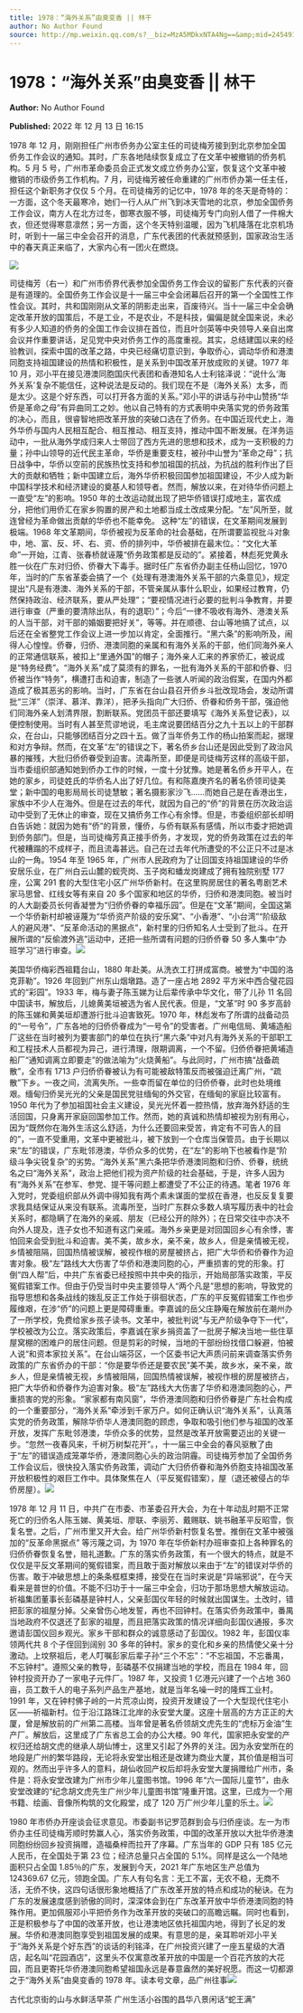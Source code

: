 ```yaml
---
title: 1978：“海外关系”由臭变香 || 林干
author: No Author Found
source: http://mp.weixin.qq.com/s?__biz=MzA5MDkxNTA4Ng==&amp;mid=2454912957&amp;idx=1&amp;sn=83ee132a17a1071975024c28d8c56729&amp;chksm=87a237dcb0d5becaab190af1b4046dcc7a4014473a723a8cef461b05d0ef09f736d15f6dce5f&poc_token=HJ_Do2ejHyO-wNZGG8Q1S8FdPgy1YBBEob-nUEme
---
```


# 1978：“海外关系”由臭变香 || 林干

**Author:** No Author Found

**Published:** 2022 年 12 月 13 日 16:15

1978 年 12 月，刚刚担任广州市侨务办公室主任的司徒梅芳接到到北京参加全国侨务工作会议的通知。其时，广东各地陆续恢复成立了在文革中被撤销的侨务机构。5 月 5 号，广州市革命委员会正式发文成立侨务办公室，恢复这个文革中被撤销的市级侨务工作机构。7 月，司徒梅芳被任命重建的广州市侨办第一任主任，担任这个新职务才仅仅 5 个月。在司徒梅芳的记忆中，1978 年的冬天是奇特的：一方面，这个冬天最寒冷，她们一行人从广州飞到冰天雪地的北京，参加全国侨务工作会议，南方人在北方过冬，御寒衣服不够，司徒梅芳专门向别人借了一件棉大衣，但还觉得寒意凛然；另一方面，这个冬天特别温暖，因为飞机降落在北京机场时，听到十一届三中全会召开的消息，广东代表团的代表就预感到，国家政治生活中的春天真正来临了，大家内心有一团火在燃烧。

![](https://mmbiz.qpic.cn/mmbiz_jpg/PJWG74pLsMaBunIjhnv5AGr6Biaxx7RC9emSHtTcJylMFoT0917vNVmictlq3Abx0GkXn4zZRkUfwomhfWCe6ictw/640)

司徒梅芳（右一）和广州市侨界代表参加全国侨务工作会议的留影广东代表的兴奋是有道理的。全国侨务工作会议是十一届三中全会闭幕后召开的第一个全国性工作性会议。其时，共和国刚刚从文革的阴影走出来，百废待兴。当十一届三中全会确定改革开放的国策后，不是工业，不是农业，不是科技，偏偏是就全国来说，未必有多少人知道的侨务的全国工作会议排在首位，而且叶剑英等中央领导人亲自出席会议并作重要讲话，足见党中央对侨务工作的高度重视。其实，总结建国以来的经验教训，探索中国的改革之路，中央已经痛切意识到，争取侨心，调动华侨和港澳同胞支持祖国建设的热情和积极性，是关系到中国改革开放成败的关键。1977 年 10 月，邓小平在接见港澳同胞国庆代表团和香港知名人士利铭泽说：“说什么‘海外关系’复杂不能信任，这种说法是反动的。我们现在不是（海外关系）太多，而是太少。这是个好东西，可以打开各方面的关系。”邓小平的讲话与孙中山赞扬“华侨是革命之母”有异曲同工之妙。他以自己特有的方式表明中央落实党的侨务政策的决心，而且，很睿智地把改革开放的突破口选在了侨务。在中国近现代史上，海外华侨与国内人民相互配合、相互推动、相互支持，推动中国不断发展。在洋务运动中，一批从海外学成归来人士带回了西方先进的思想和技术，成为一支积极的力量；孙中山领导的近代民主革命，华侨是重要支柱，被孙中山誉为“革命之母”；抗日战争中，华侨以空前的民族热忱支持和参加祖国的抗战，为抗战的胜利作出了巨大的贡献和牺牲；新中国建立后，海外华侨积极回国参加祖国建设，不少人成为新中国科学技术和经济建设的奠基人和领导者。然而，解放以来，在对待华侨问题上一直受“左”的影响。1950 年的土改运动就出现了把华侨错误打成地主，富农成分，把他们用侨汇在家乡购置的房产和土地都当成土改成果分配。“左”风所至，就连曾经为革命做出贡献的华侨也不能幸免。
这种“左”的错误，在文革期间发展到极端。1968 年文革期间，华侨被视为反革命的社会基础，在所谓要监视批斗对象中，地、富、反、坏、右、资、侨的排列中，华侨被排在最末位。：“文化大革命”一开始，江青、张春桥就诬蔑“侨务政策都是反动的”。紧接着，林彪死党黄永胜一伙在广东对归侨、侨眷大下毒手。据时任广东省侨办副主任杨山回忆，1970 年，当时的广东省革委会搞了一个《处理有港澳海外关系干部的六条意见》，规定提出“凡是有港澳、海外关系的干部，不管亲属从事什么职业，如果经过教育，仍然保持政治、经济联系，要从严处理”；“要视情况进行必要的批判斗争教育，并要进行审查（严重的要清除出队，有的退职）”；今后“一律不吸收有海外、港澳关系的人当干部，对干部的婚姻要把好关”，等等。并在顺德、台山等地搞了试点，以后还在全省整党工作会议上进一步加以肯定，全面推行。“黑六条”的影响所及，闹得人心惶惶。侨眷，归侨、港澳同胞的亲属和有海外关系的干部，他们同海外亲人的正常通信联系，被扣上“里通外国”的帽子；海外亲人汇来的养家侨汇，被说成是“特务经费”。“海外关系”成了莫须有的罪名，一批有海外关系的干部和侨眷、归侨被当作“特务”，横遭打击和迫害，制造了一些骇人听闻的政治假案，在国内外都造成了极其恶劣的影响。当时，广东省在台山县召开侨乡斗批改现场会，发动所谓批“三洋”（崇洋、慕洋、靠洋），把矛头指向广大归侨、侨眷和侨务干部，强迫他们同海外亲人划清界限，割断联系。党团员干部还要填写《海外关系登记表》，以便控制使用。当时有人甚至荒谬地说，毛主席说要团结百分之九十五以上的干部群众，在台山，只能够团结百分之四十五。做了当年侨务工作的杨山拍案而起，据理和对方争辩。然而，在文革“左”的错误之下，著名侨乡台山还是因此受到了政治风暴的摧残，大批归侨侨眷受到迫害。流毒所至，即便是司徒梅芳这样的高级干部，当市委组织部通知她到侨办工作的时候，一度十分犹豫。她是著名侨乡开平人，在她的家乡，司徒姓氏的华侨名人出了好几位。有和陈嘉庚齐名的著名侨领司徒美堂；新中国的电影局局长司徒慧敏；著名摄影家沙飞……而她自己是在香港出生，家族中不少人在海外。但是在过去的年代，就因为自己的“侨”的背景在历次政治运动中受到了无休止的审查，现在又搞侨务工作心有余悸。但是，市委组织部长却明白告诉她：就因为她有“侨”的背景，懂侨，与侨有联系有感情，所以市委才把她调到侨务部门。但是，当司徒梅芳真正接手侨务，才发现，党的侨务政策在过去的年代被糟蹋的不成样子，而且流毒甚远。自己在过去年代所遭受的不公正只不过是冰山的一角。1954 年至 1965 年，广州市人民政府为了让回国支持祖国建设的华侨安居乐业，在广州白云山麓的蚬壳岗、玉子岗和蟠龙岗建成了拥有独院别墅 177 座，公寓 291 套的大型住宅小区广州华侨新村。在这里购房居住的著名粤剧艺术家马思曾、红线女等有来自 20 多个国家和地区的华侨，归侨和港澳同胞。被当时的人大副委员长何香凝誉为“归侨侨眷的幸福乐园”。但是在“文革”期间，全国这第一个华侨新村却被诬蔑为“华侨资产阶级的安乐窝”、“小香港”、“小台湾”“阶级敌人的避风港”、“反革命活动的黑据点”，新村里的归侨知名人士受到了批斗。在开展所谓的“反偷渡外逃”运动中，还把一些所谓有问题的归侨侨眷 50 多人集中“办班学习”进行审查。![](https://mmbiz.qpic.cn/mmbiz_jpg/PJWG74pLsMaBunIjhnv5AGr6Biaxx7RC9IH9UPs9WgLEWWYMGhAyoiccFRvrQco8VSvxJlAQT1ERibjxzANNQicUmg/640)

美国华侨梅彩西祖籍台山，1880 年赴美。从洗衣工打拼成富商。被誉为“中国的洛克菲勒”。1926 年回到广州东山烟墩路。造了一座占地 2892 平方米中西合璧花园式的“彩园”。1933 年，梅与妻子陈玉娣为让后辈传承中华文化，带了儿孙 11 名回中国读书，解放后，儿媳黄美垣被选为省人民代表。但是，“文革”时 90 多岁高龄的陈玉娣和黄美垣却遭游行批斗迫害致死。1970 年，林彪发布了所谓的战备动员的“一号令”，广东各地的归侨侨眷成为“一号令”的受害者。广州电信局、黄埔造船厂这些在当时被列为要害部门的单位在执行“黑六条”中对凡有海外关系的干部职工和工程技术人员都视为异己，进行清理，限期调离，一个不留。归侨侨眷把黄埔造船厂“通知调离立即要走”的做法喻为“火烧黄船”。与此同时，广州市搞“战备疏散”，全市有 1713 户归侨侨眷被认为有可能被敌特策反而被强迫迁离广州，“疏散”下乡。一夜之间，流离失所。一些幸而留在单位的归侨侨眷，此时也处境维艰。缅甸归侨吴光光的父亲是国民党驻缅甸的外交官，在缅甸的家庭比较富有。1950 年代为了参加祖国社会主义建设，吴光光怀着一腔热情，放弃海外舒适的生活回国，只身离开家庭回国参加工作。然而，她的真诚和热情却被视为别有用心，因为“既然你在海外生活这么舒适，为什么还要回来受苦，肯定有不可告人的目的”，一直不受重用，文革中更被批斗，被下放到一个仓库当保管员。由于长期以来“左”的错误，广东毗邻港澳，华侨众多的优势，在“左”的影响下也被看作是“阶级斗争尖锐复杂”的劣势。“海外关系”黑六条把华侨港澳同胞和归侨、侨眷，统统名之曰“海外关系”，政治上把他们视为资产阶级的社会基础，于是，许多人因为有“海外关系”在参军、参党、提干等问题上都遭受了不公正的待遇。笔者 1976 年入党时，党委组织部从外调中得知我有两个素未谋面的堂叔在香港，也反反复复要求我具结保证从来没有联系。流毒所至，当时广东群众多数人填写履历表中的社会关系时，都隐瞒了在海外的亲戚、朋友（已经公开的除外）；在日常交往中亦决不向外人提及，连子女也不知道有这门亲戚。海外乡亲更是对回国回乡心有余悸，害怕回来会受到批斗和迫害。美不美，故乡水，亲不亲，故乡人，但是亲情被无视，乡情被阻隔，回国热情被误解，被视作根的房屋被挤占，把广大华侨和侨眷作为迫害对象。极“左”路线大大伤害了华侨和港澳同胞的心，严重损害的党的形象。打倒“四人帮”后，中共广东省委已经按照中共中央的指示，开始局部落实政策，平反冤假错案工作。但由于仍受当时中央主要领导人“两个凡是”思想的影响，导致党的指导思想和各条战线的拨乱反正工作处于徘徊状态，广东的平反冤假错案工作也步履维艰，在涉“侨”的问题上更是障碍重重。李嘉诚的岳父庄静庵在解放前在潮州办了一所学校，免费给家乡孩子读书。文革中，被批判说“与无产阶级争夺下一代”，学校被改为公立。落实政策后，李嘉诚在家乡捐资盖了一批房子解决当地一些住草屋窝棚的困难户的居住问题。但是剪彩的时候，当地的干部纷纷找借口躲避，怕被人说“和资本家拉关系”。在台山端芬区，一个区委书记大声质问前来调查落实侨务政策的广东省侨办的干部：“你是要华侨还是要农民”美不美，故乡水，亲不亲，故乡人，但是亲情被无视，乡情被阻隔，回国热情被误解，被视作根的房屋被挤占，把广大华侨和侨眷作为迫害对象。极“左”路线大大伤害了华侨和港澳同胞的心，严重损害的党的形象。“家家都有南风窗”，华侨港澳同胞和归侨侨眷是广东社会构成的一个重要部分，“海外关系”牵涉到千家万户。如何正确认识“海外关系”，认真落实党的侨务政策，解除华侨华人港澳同胞的顾虑，争取和吸引他们参与祖国的改革开放，发挥广东毗邻港澳，华侨众多的优势，显然是改革开放需要迈出的关键一步。“忽然一夜春风来，千树万树梨花开”。，十一届三中全会的春风驱散了由于“左”的错误造成笼罩华侨，港澳同胞心头的政治阴霾。司徒梅芳参加了全国侨务工作会议后，很快投入落实侨务政策，调动广大归侨侨眷和海外侨胞支持祖国改革开放积极性的艰巨工作中。具体聚焦在人（平反冤假错案），屋（退还被侵占的华侨房屋）。![](https://mmbiz.qpic.cn/mmbiz_jpg/PJWG74pLsMaBunIjhnv5AGr6Biaxx7RC9KRYUWiaV1C0J8NBsE03AqBn3xbhAAPXxgBaZ5UL1lzcrAykEd3ia46ng/640)

1978 年 12 月 11 日，中共广在市委、市革委召开大会，为在十年动乱时期不正常死亡的归侨名人陈玉娣、黄美垣、廖联、李丽芳、戴赐联、姚书融革平反昭雪，恢复名誉。之后，广州市里又开大会。给广州华侨新村恢复名誉。推倒在文革中被强加的“反革命黑据点” 等污蔑之词，为 1970 年在华侨新村办班审查扣上各种罪名的归侨侨眷恢复名誉，赔礼道歉。广东的落实侨务政策，有一个很大的特点，就是不仅仅是平反文革期间的冤假错案，而且敢于面对解放以来由于“左”的错误对华侨的伤害。敢于冲破思想上的条条框框束搏，接受在在当时来说是“异端邪说”，在今天看来是普世的价值。不能不归功于十一届三中全会，归功于那场思想大解放运动。祈福集团董事长彭磷基是钟村人，父亲彭国仪年轻的时候就出国谋生。土改时，错把彭家的祖屋分掉。父亲曾伤心地发誓，再也不回钟村。在落实侨务政策中，番禺当地政府不仅退还了彭家的祖屋，而且把落实政策的情况详细向彭国仪通报，多次邀请彭国仪回乡观光。家乡干部和群众的诚意感动了彭国仪。1982 年，彭国仪率领两代共 8 个子侄回到阔别 30 多年的钟村。家乡的变化和乡亲的热情使父亲十分激动。上坟祭祖后，老人叮嘱彭家后辈子孙“三个不忘”：“不忘祖国，不忘番禺，不忘钟村”。遵照父亲的教导，彭磷基不仅捐建当地的学校，而且在 1984 年，回钟村投资开办了一家电子元件厂。1987 年，又投资 1 亿港元兴建了一个占地 360 亩，员工数千人的电子系列产品生产基地，就是当年名噪一时的隆辉工业村。1991 年，又在钟村佛子岭的一片荒凉山岗，投资开发建设了一个大型现代住宅小区——祈福新村。位于沿江路珠江北岸的永安堂大厦。这座十层高的方方正正的大厦，曾是解放前的广州第二高楼。当年曾是著名侨领胡文虎先生的“虎标万金油”生产厂。解放后，这里成了广东省总工会的办公大楼。90 年代，国家把永安堂的产权归还给胡文虎的继承人胡仙博士，这里又引起了外界的关注。因为永安堂所在的地段是广州的繁华路段，无论将永安堂出租还是改建为商业大厦，其价值是相当可观的。然而出乎许多人的意料，胡仙收回产权后却将永安堂大厦捐赠给广州市，条件是：将永安堂改建为广州市少年儿童图书馆。1996 年“六一国际儿童节”，由永安堂改建的“纪念胡文虎先生广州少年儿童图书馆”隆重开馆。这里，已成为一个用书籍、绘画、音像所构筑的文化殿堂，成了 120 万广州少年儿童的乐土。![](https://mmbiz.qpic.cn/mmbiz_jpg/PJWG74pLsMaBunIjhnv5AGr6Biaxx7RC9dZZdt6ngDMNsD9EsybnVuyuKR3tenO0ujibvmIA7uUdE7zW2Kw6s5Eg/640)

1980 年市侨办开座谈会征求意见。市委副书记罗范群到会与归侨座谈。左一为市侨办主任司徒梅芳顺时势赢人心，落实侨务政策，中国的改革开放以大批华侨港澳同胞纷纷回乡投资捐赠，造福桑梓而拉开了序幕。广东当年的 GDP 只有 185 亿元人民币，在全国处于第 23 位；经济总量只占全国的 5.1%。同样是这么一个陆地面积只占全国 1.85％的广东，发展到今天，2021 年广东地区生产总值为 124369.67 亿元，领跑全国。广东人有句名言：无工不富，无农不稳，无商不活，无侨不快，这四句话很形象地概括了广东改革开放的特点和成功的秘诀。在为广东的发展速度感到骄傲的同时，深深体会到在广东改革开放中华侨港澳同胞的特殊作用。更加佩服邓小平把侨务作为改革开放的突破口的高瞻远瞩。同时也看到，正是积极参与了中国的改革开放，也让港澳地区依托祖国内地，得到了长足的发展。华侨和港澳同胞享受到祖国发展的成果。有意思的是，亲耳聆听邓小平关于“海外关系是个好东西”的谈话的利铭泽，在广州投资兴建了一座五星级的大酒店，起名叫“花园酒店”，这里头不仅寓意改革开放的中国是一个百花齐放的大花园，而且更寄托华侨港澳同胞希望祖国永远是春意盎然的美好祝愿。而这一切都源之于“海外关系”由臭变香的 1978 年。读本号文章，品广州往事![](https://mmbiz.qpic.cn/mmbiz_jpg/PJWG74pLsMaBunIjhnv5AGr6Biaxx7RC9ODEe3TcPz8CU3IQ7qyg4fhESib5dA9L8rAFkYeTwHCJAKmhCdClwicbQ/640)

古代北京街的山与水鲜活早茶 广州生活小谷围的昌华八景闲话“蛇王满”
